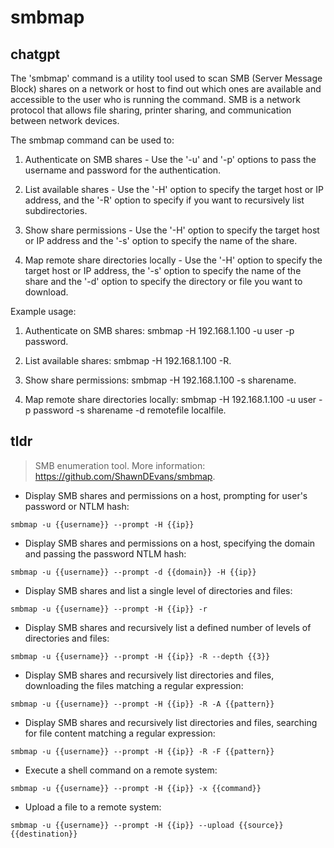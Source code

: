 # smbmap 
## chatgpt 
The 'smbmap' command is a utility tool used to scan SMB (Server Message Block) shares on a network or host to find out which ones are available and accessible to the user who is running the command. SMB is a network protocol that allows file sharing, printer sharing, and communication between network devices.

The smbmap command can be used to:

1. Authenticate on SMB shares - Use the '-u' and '-p' options to pass the username and password for the authentication.

2. List available shares - Use the '-H' option to specify the target host or IP address, and the '-R' option to specify if you want to recursively list subdirectories.

3. Show share permissions - Use the '-H' option to specify the target host or IP address and the '-s' option to specify the name of the share.

4. Map remote share directories locally - Use the '-H' option to specify the target host or IP address, the '-s' option to specify the name of the share and the '-d' option to specify the directory or file you want to download.

Example usage:

1. Authenticate on SMB shares: smbmap -H 192.168.1.100 -u user -p password.

2. List available shares: smbmap -H 192.168.1.100 -R.

3. Show share permissions: smbmap -H 192.168.1.100 -s sharename.

4. Map remote share directories locally: smbmap -H 192.168.1.100 -u user -p password -s sharename -d remotefile localfile. 

## tldr 
 
> SMB enumeration tool.
> More information: <https://github.com/ShawnDEvans/smbmap>.

- Display SMB shares and permissions on a host, prompting for user's password or NTLM hash:

`smbmap -u {{username}} --prompt -H {{ip}}`

- Display SMB shares and permissions on a host, specifying the domain and passing the password NTLM hash:

`smbmap -u {{username}} --prompt -d {{domain}} -H {{ip}}`

- Display SMB shares and list a single level of directories and files:

`smbmap -u {{username}} --prompt -H {{ip}} -r`

- Display SMB shares and recursively list a defined number of levels of directories and files:

`smbmap -u {{username}} --prompt -H {{ip}} -R --depth {{3}}`

- Display SMB shares and recursively list directories and files, downloading the files matching a regular expression:

`smbmap -u {{username}} --prompt -H {{ip}} -R -A {{pattern}}`

- Display SMB shares and recursively list directories and files, searching for file content matching a regular expression:

`smbmap -u {{username}} --prompt -H {{ip}} -R -F {{pattern}}`

- Execute a shell command on a remote system:

`smbmap -u {{username}} --prompt -H {{ip}} -x {{command}}`

- Upload a file to a remote system:

`smbmap -u {{username}} --prompt -H {{ip}} --upload {{source}} {{destination}}`
